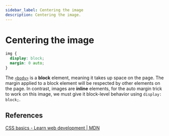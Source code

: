 ```yaml
---
sidebar_label: Centering the image
description: Centering the image.
---
```


# Centering the image

```css
img {
  display: block;
  margin: 0 auto;
}
```

The [`<body>`](https://developer.mozilla.org/en-US/docs/Web/HTML/Element/body) is a **block** element, meaning it takes up space on the page. The margin applied to a block element will be respected by other elements on the page. In contrast, images are **inline** elements, for the auto margin trick to work on this image, we must give it block-level behavior using `display: block;`.

## References

[CSS basics - Learn web development | MDN](https://developer.mozilla.org/en-US/docs/Learn/Getting_started_with_the_web/CSS_basics)